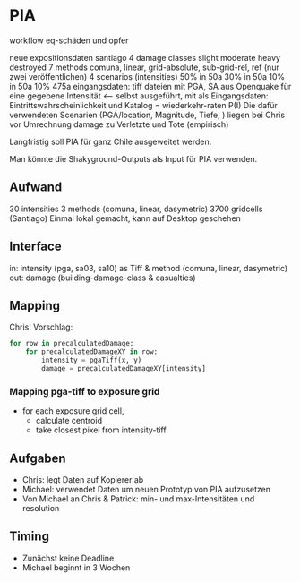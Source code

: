 # PIA

workflow eq-schäden und opfer

neue expositionsdaten santiago
4 damage classes
    slight moderate heavy destroyed
7 methods
    comuna, linear, grid-absolute, sub-grid-rel, ref (nur zwei veröffentlichen)
4 scenarios (intensities)
    50% in 50a
    30% in 50a
    10% in 50a
    10% 475a
    eingangsdaten: tiff dateien mit PGA, SA aus Openquake für eine gegebene Intensität <-- selbst ausgeführt, mit als Eingangsdaten: Eintrittswahrscheinlichkeit und Katalog
    = wiederkehr-raten P(I)
        Die dafür verwendeten Scenarien (PGA/location, Magnitude, Tiefe, ) liegen bei Chris vor
Umrechnung damage zu Verletzte und Tote (empirisch)


Langfristig soll PIA für ganz Chile ausgeweitet werden.



Man könnte die Shakyground-Outputs als Input für PIA verwenden.




## Aufwand
30 intensities
3 methods (comuna, linear, dasymetric)
3700 gridcells (Santiago)
Einmal lokal gemacht, kann auf Desktop geschehen



## Interface
in: intensity (pga, sa03, sa10) as Tiff  & method (comuna, linear, dasymetric)
out: damage (building-damage-class & casualties)


## Mapping
Chris' Vorschlag:
```python
for row in precalculatedDamage:
    for precalculatedDamageXY in row:
        intensity = pgaTiff(x, y)
        damage = precalculatedDamageXY[intensity]
```

### Mapping pga-tiff to exposure grid
- for each exposure grid cell, 
  - calculate centroid
  - take closest pixel from intensity-tiff

## Aufgaben
- Chris: legt Daten auf Kopierer ab
- Michael: verwendet Daten um neuen Prototyp von PIA aufzusetzen
- Von Michael an Chris & Patrick: min- und max-Intensitäten und resolution


## Timing
- Zunächst keine Deadline 
- Michael beginnt in 3 Wochen